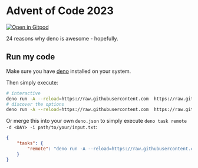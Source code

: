 # Advent of Code 2023

[![Open in Gitpod](https://gitpod.io/button/open-in-gitpod.svg)](https://gitpod.io/#https://github.com/spalberg/advent-of-code-2023)

24 reasons why deno is awesome - hopefully.

## Run my code

Make sure you have [deno](https://deno.com/) installed on your system.

Then simply execute:

```bash
# interactive
deno run -A --reload=https://raw.githubusercontent.com  https://raw.githubusercontent.com/spalberg/advent-of-code-2023/main/aoc.ts
# discover the options 
deno run -A --reload=https://raw.githubusercontent.com  https://raw.githubusercontent.com/spalberg/advent-of-code-2023/main/aoc.ts --help
```

Or merge this into your own `deno.json` to simply execute
`deno task remote -d <DAY> -i path/to/your/input.txt`:

```json
{
	"tasks": {
		"remote": "deno run -A --reload=https://raw.githubusercontent.com  https://raw.githubusercontent.com/spalberg/advent-of-code-2023/main/aoc.ts"
	}
}
```
